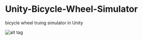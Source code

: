 # Unity-Bicycle-Wheel-Simulator
bicycle wheel truing simulator in Unity

![alt tag](http://i.imgur.com/JVOkYYv.jpg)
